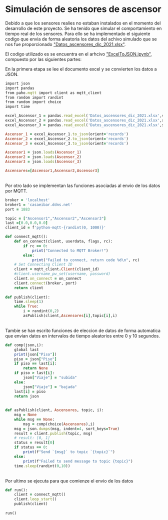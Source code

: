 # Simulación de sensores de ascensor
Debido a que los sensores realies no estaban instalados en el momento del desarrollo de este proyecto. 
Se ha tenido que simular el comportamiento en tiempo real de los sensores.
Para ello se ha implementado el siguiente codigo que envia de forma aleatoria los datos del achivo simulado que se nos fue proporcionado ["Datos_ascensores_dic_2021.xlsx"](Datos_ascensores_dic_2021.xlsx).

El codigo utilizado es se encuentra en el arhcivo ["ExcelToJSON.ipynb"](ExcelToJSON.ipunb), compuesto por las siguientes partes:

En la primera etapa se lee el documento excel y se convierten los datos a JSON.
```ruby
import json
import pandas
from paho.mqtt import client as mqtt_client
from random import randint
from random import choice
import time

excel_Ascensor_1 = pandas.read_excel('Datos_ascensores_dic_2021.xlsx',sheet_name='Ascensor_1')
excel_Ascensor_2 = pandas.read_excel('Datos_ascensores_dic_2021.xlsx',sheet_name='Ascensor_2')
excel_Ascensor_3 = pandas.read_excel('Datos_ascensores_dic_2021.xlsx',sheet_name='Ascensor_3')

Ascensor_1 = excel_Ascensor_1.to_json(orient='records')
Ascensor_2 = excel_Ascensor_2.to_json(orient='records')
Ascensor_3 = excel_Ascensor_3.to_json(orient='records')

Ascensor1 = json.loads(Ascensor_1)
Ascensor2 = json.loads(Ascensor_2)
Ascensor3 = json.loads(Ascensor_3)

Ascensores=[Ascensor1,Ascensor2,Ascensor3]
```
</br> Por otro lado se implementan las funciones asociadas al envio de los datos por MQTT.
```ruby
broker = 'localhost'
broker1 = 'casaeibar.ddns.net'
port = 1883

topic = ["Ascensor1","Ascensor2","Ascensor3"]
last =[0.0,0.0,0.0]
client_id = f'python-mqtt-{randint(0, 1000)}'

def connect_mqtt():
    def on_connect(client, userdata, flags, rc):
        if rc == 0:
            print("Connected to MQTT Broker!")
        else:
            print("Failed to connect, return code %d\n", rc)
    # Set Connecting Client ID
    client = mqtt_client.Client(client_id)
    #client.username_pw_set(username, password)
    client.on_connect = on_connect
    client.connect(broker, port)
    return client
    
def publish(client):
    time.sleep(1)
    while True:
        i = randint(0,2)
        asPublish(client,Ascensores[i],topic[i],i)      
```
</br>
Tambie se han escrito funciones de eleccion de datos de forma automatica que envian datos en intervalos de tiempo aleatorios entre 0 y 10 segundos.

```ruby
def comp(json,i):
    global last
    print(json["Piso"])
    piso = json["Piso"]
    if piso == last[i]:
        return None
    if piso > last[i]:
        json["Viaje"] = "subida"
    else:
        json["Viaje"] = "bajada"
    last[i] = piso
    return json   
    
    
def asPublish(client, Ascensores, topic, i):
    msg = None
    while msg == None:
        msg = comp(choice(Ascensores),i)
    msg = json.dumps(msg, indent=4, sort_keys=True)
    result = client.publish(topic, msg)
    # result: [0, 1]
    status = result[0]
    if status == 0:
        print(f"Send `{msg}` to topic `{topic}`")
    else:
        print(f"Failed to send message to topic {topic}")
    time.sleep(randint(0,10))
```

</br>
Por ultimo se ejecuta para que comienze el envio de los datos

```ruby
def run():
    client = connect_mqtt()
    client.loop_start()
    publish(client)
    
run()
```
